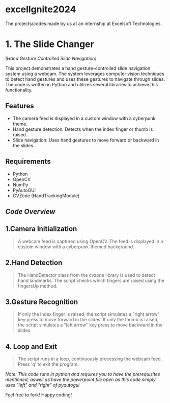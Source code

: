 # excellgnite2024
The projects/codes made by us at an internship at Excelsoft Technologies.

# 1. The Slide Changer
 *(Hand Gesture Controlled Slide Navigation)*

This project demonstrates a hand gesture-controlled slide navigation system using a webcam. The system leverages computer vision techniques to detect hand gestures and uses these gestures to navigate through slides. The code is written in Python and utilizes several libraries to achieve this functionality.

## Features

- The camera feed is displayed in a custom window with a cyberpunk theme.
- Hand gesture detection: Detects when the index finger or thumb is raised.
- Slide navigation: Uses hand gestures to move forward or backward in the slides.

## Requirements

- Python
- OpenCV
- NumPy
- PyAutoGUI
- CVZone (HandTrackingModule)

## *Code Overview*
## 1.Camera Initialization
> A webcam feed is captured using OpenCV.
> The feed is displayed in a custom window with a cyberpunk-themed background.
## 2.Hand Detection
> The HandDetector class from the cvzone library is used to detect hand landmarks.
> The script checks which fingers are raised using the fingersUp method.
## 3.Gesture Recognition
> If only the index finger is raised, the script simulates a "right arrow" key press to move forward in the slides.
> If only the thumb is raised, the script simulates a "left arrow" key press to move backward in the slides.
## 4. Loop and Exit
> The script runs in a loop, continuously processing the webcam feed.
> Press 'q' to exit the program.

*Note: This code runs in python and requires you to have the prerequisites mentioned, aswell as have the powerpoint file open as this code simply uses "left" and "right" of pyautogui*

Feel free to fork! Happy coding!
